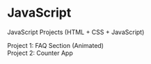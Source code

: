 # JavaScript
JavaScript Projects (HTML + CSS + JavaScript)

Project 1: FAQ Section (Animated)
<br />
Project 2: Counter App
